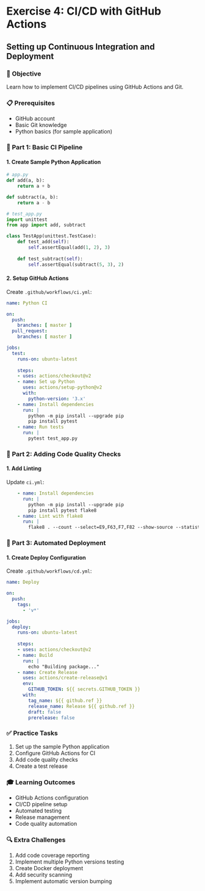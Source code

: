 # Exercise 4: CI/CD with GitHub Actions
## Setting up Continuous Integration and Deployment

### 🎯 Objective
Learn how to implement CI/CD pipelines using GitHub Actions and Git.

### 📋 Prerequisites
- GitHub account
- Basic Git knowledge
- Python basics (for sample application)

### 🔨 Part 1: Basic CI Pipeline

#### 1. Create Sample Python Application
```python
# app.py
def add(a, b):
    return a + b

def subtract(a, b):
    return a - b

# test_app.py
import unittest
from app import add, subtract

class TestApp(unittest.TestCase):
    def test_add(self):
        self.assertEqual(add(1, 2), 3)
    
    def test_subtract(self):
        self.assertEqual(subtract(5, 3), 2)
```

#### 2. Setup GitHub Actions
Create `.github/workflows/ci.yml`:
```yaml
name: Python CI

on:
  push:
    branches: [ master ]
  pull_request:
    branches: [ master ]

jobs:
  test:
    runs-on: ubuntu-latest
    
    steps:
    - uses: actions/checkout@v2
    - name: Set up Python
      uses: actions/setup-python@v2
      with:
        python-version: '3.x'
    - name: Install dependencies
      run: |
        python -m pip install --upgrade pip
        pip install pytest
    - name: Run tests
      run: |
        pytest test_app.py
```

### 🔨 Part 2: Adding Code Quality Checks

#### 1. Add Linting
Update `ci.yml`:
```yaml
    - name: Install dependencies
      run: |
        python -m pip install --upgrade pip
        pip install pytest flake8
    - name: Lint with flake8
      run: |
        flake8 . --count --select=E9,F63,F7,F82 --show-source --statistics
```

### 🔨 Part 3: Automated Deployment

#### 1. Create Deploy Configuration
Create `.github/workflows/cd.yml`:
```yaml
name: Deploy

on:
  push:
    tags:
      - 'v*'

jobs:
  deploy:
    runs-on: ubuntu-latest
    
    steps:
    - uses: actions/checkout@v2
    - name: Build
      run: |
        echo "Building package..."
    - name: Create Release
      uses: actions/create-release@v1
      env:
        GITHUB_TOKEN: ${{ secrets.GITHUB_TOKEN }}
      with:
        tag_name: ${{ github.ref }}
        release_name: Release ${{ github.ref }}
        draft: false
        prerelease: false
```

### ✅ Practice Tasks
1. Set up the sample Python application
2. Configure GitHub Actions for CI
3. Add code quality checks
4. Create a test release

### 🎓 Learning Outcomes
- GitHub Actions configuration
- CI/CD pipeline setup
- Automated testing
- Release management
- Code quality automation

### 🔍 Extra Challenges
1. Add code coverage reporting
2. Implement multiple Python versions testing
3. Create Docker deployment
4. Add security scanning
5. Implement automatic version bumping
